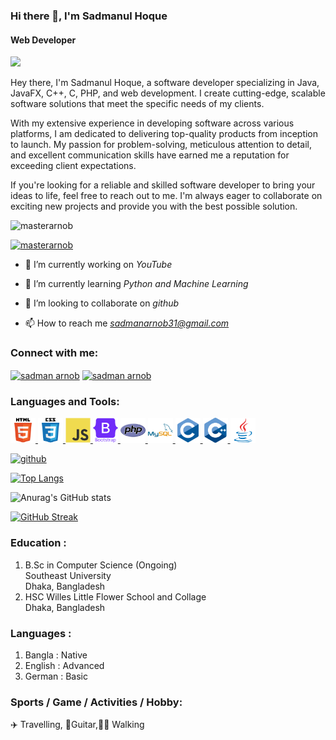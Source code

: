 ### Hi there 👋, I'm Sadmanul Hoque
#### Web Developer
<img src="https://drive.google.com/file/d/1iVkCaOxSKlUGBSSjEGriyzFy6EoNr1uK/view?usp=drive_link">

Hey there, I'm Sadmanul Hoque, a software developer specializing in Java, JavaFX, C++, C, PHP, and web development. I create cutting-edge, scalable software solutions that meet the specific needs of my clients.

With my extensive experience in developing software across various platforms, I am dedicated to delivering top-quality products from inception to launch. My passion for problem-solving, meticulous attention to detail, and excellent communication skills have earned me a reputation for exceeding client expectations.

If you're looking for a reliable and skilled software developer to bring your ideas to life, feel free to reach out to me. I'm always eager to collaborate on exciting new projects and provide you with the best possible solution.

<p align="left"> <img src="https://komarev.com/ghpvc/?username=masterarnob&label=Profile%20views&color=0e75b6&style=flat" alt="masterarnob" /> </p>

<p align="left"> <a href="https://github.com/ryo-ma/github-profile-trophy"><img src="https://github-profile-trophy.vercel.app/?username=masterarnob" alt="masterarnob" /></a> </p>

- 🔭 I’m currently working on *YouTube*

- 🌱 I’m currently learning *Python and Machine Learning*

- 👯 I’m looking to collaborate on *github*

- 📫 How to reach me *sadmanarnob31@gmail.com*

<h3 align="left">Connect with me:</h3>
<p align="left">
<a href="https://www.facebook.com/arnob.22690?mibextid=ZbWKwL"><img align="center" src="https://raw.githubusercontent.com/rahuldkjain/github-profile-readme-generator/master/src/images/icons/Social/facebook.svg" alt="sadman arnob" height="30" width="40" /></a>
<a href="https://www.instagram.com/_sadman_arnob_"><img align="center" src="https://raw.githubusercontent.com/rahuldkjain/github-profile-readme-generator/master/src/images/icons/Social/instagram.svg" alt="sadman arnob" height="30" width="40" /></a>
<h3 align="left">Languages and Tools:</h3>
<p align="left"> 
 
  
  <a href="https://www.w3.org/html/" target="_blank" rel="noreferrer"> <img src="https://raw.githubusercontent.com/devicons/devicon/master/icons/html5/html5-original-wordmark.svg" alt="html5" width="40" height="40"/> </a><a href="https://www.w3schools.com/css/" target="_blank" rel="noreferrer"> <img src="https://raw.githubusercontent.com/devicons/devicon/master/icons/css3/css3-original-wordmark.svg" alt="css3" width="40" height="40"/> </a><a href="https://developer.mozilla.org/en-US/docs/Web/JavaScript" target="_blank" rel="noreferrer"> <img src="https://raw.githubusercontent.com/devicons/devicon/master/icons/javascript/javascript-original.svg" alt="javascript" width="40" height="40"/> </a><a href="https://getbootstrap.com" target="_blank" rel="noreferrer"> <img src="https://raw.githubusercontent.com/devicons/devicon/master/icons/bootstrap/bootstrap-plain-wordmark.svg" alt="bootstrap" width="40" height="40"/> </a><a href="https://www.php.net" target="_blank" rel="noreferrer"> <img src="https://raw.githubusercontent.com/devicons/devicon/master/icons/php/php-original.svg" alt="php" width="40" height="40"/> </a><a href="https://www.mysql.com/" target="_blank" rel="noreferrer"> <img src="https://raw.githubusercontent.com/devicons/devicon/master/icons/mysql/mysql-original-wordmark.svg" alt="mysql" width="40" height="40"/> </a><a href="https://www.cprogramming.com/" target="_blank" rel="noreferrer"> <img src="https://raw.githubusercontent.com/devicons/devicon/master/icons/c/c-original.svg" alt="c" width="40" height="40"/> </a><a href="https://www.w3schools.com/cpp/" target="_blank" rel="noreferrer"> <img src="https://raw.githubusercontent.com/devicons/devicon/master/icons/cplusplus/cplusplus-original.svg" alt="cplusplus" width="40" height="40"/> </a><a href="https://www.java.com" target="_blank" rel="noreferrer"> <img src="https://raw.githubusercontent.com/devicons/devicon/master/icons/java/java-original.svg" alt="java" width="40" height="40"/> </a>
  
 
  
 

</p>


[<img src='https://cdn.jsdelivr.net/npm/simple-icons@3.0.1/icons/github.svg' alt='github' height='40'>](https://github.com/masterArnob)  



[![Top Langs](https://github-readme-stats.vercel.app/api/top-langs/?username=masterArnob)](https://github.com/anuraghazra/github-readme-stats)

![Anurag's GitHub stats](https://github-readme-stats.vercel.app/api?username=masterArnob&show_icons=true&theme=midnight-purple)

[![GitHub Streak](https://streak-stats.demolab.com/?user=masterArnob&theme=highcontrast)](https://git.io/streak-stats)


 ### Education :
1. B.Sc in Computer Science (Ongoing) <br>
Southeast University<br>
Dhaka, Bangladesh
2. HSC 
Willes Little Flower School and Collage<br>
Dhaka, Bangladesh



 ### Languages :
1. Bangla : Native
2. English : Advanced
3. German : Basic



 ### Sports / Game / Activities / Hobby:
 ✈️ Travelling, 🎸Guitar,🚶‍♂️ Walking
 
 











